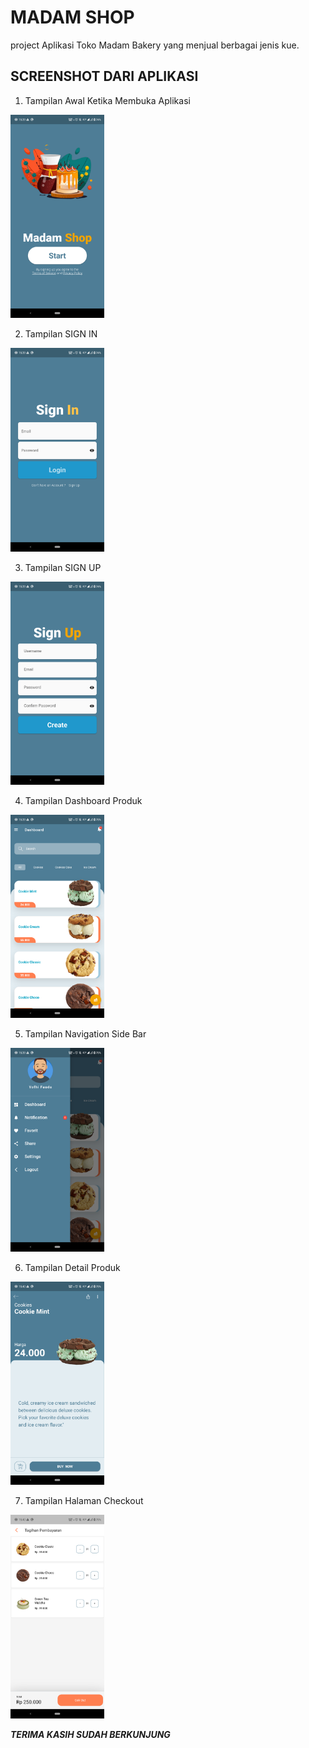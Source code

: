 # MADAM SHOP

project Aplikasi Toko Madam Bakery yang menjual berbagai jenis kue.

## SCREENSHOT DARI APLIKASI
1. Tampilan Awal Ketika Membuka Aplikasi 
<img src="flutter_01.png" alt="Alt Text 1" width="150">

2. Tampilan SIGN IN 
<img src="flutter_02.png" alt="Alt Text 2" width="150">

3. Tampilan SIGN UP 
<img src="flutter_03.png" alt="Alt Text 3" width="150">

4. Tampilan Dashboard Produk 
<img src="flutter_04.png" alt="Alt Text 4" width="150">

5. Tampilan Navigation Side Bar 
<img src="flutter_05.png" alt="Alt Text 5" width="150">

6. Tampilan Detail Produk
<img src="flutter_06.png" alt="Alt Text 6" width="150">

7. Tampilan Halaman Checkout
<img src="flutter_07.png" alt="Alt Text 7" width="150">




***TERIMA KASIH SUDAH BERKUNJUNG***
